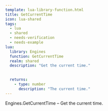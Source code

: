 ```yaml
---
template: lua-library-function.html
title: GetCurrentTime
icon: lua-shared
tags:
  - lua
  - shared
  - needs-verification
  - needs-example
lua:
  library: Engines
  function: GetCurrentTime
  realm: shared
  description: "Get the current time."
  
  
  returns:
    - type: number
      description: "The current time."
---
```


<div class="lua__search__keywords">
Engines.GetCurrentTime &#x2013; Get the current time.
</div>
